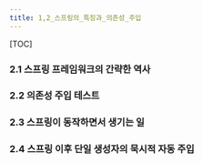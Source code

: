 ```yaml
---
title: 1,2_스프링의_특징과_의존성_주입
---
```


[TOC]

### 2.1 스프링 프레임워크의 간략한 역사

### 2.2 의존성 주입 테스트

### 2.3 스프링이 동작하면서 생기는 일

### 2.4 스프링  이후 단일 생성자의 묵시적 자동 주입